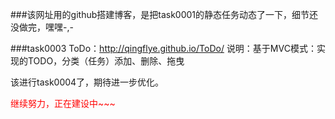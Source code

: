 ###该网址用的github搭建博客，是把task0001的静态任务动态了一下，细节还没做完，嘿嘿-,-

###task0003 ToDo：http://qingflye.github.io/ToDo/
说明：基于MVC模式：实现的TODO，分类（任务）添加、删除、拖曳

该进行task0004了，期待进一步优化。
<p style="color:red">继续努力，正在建设中~~~</a>





